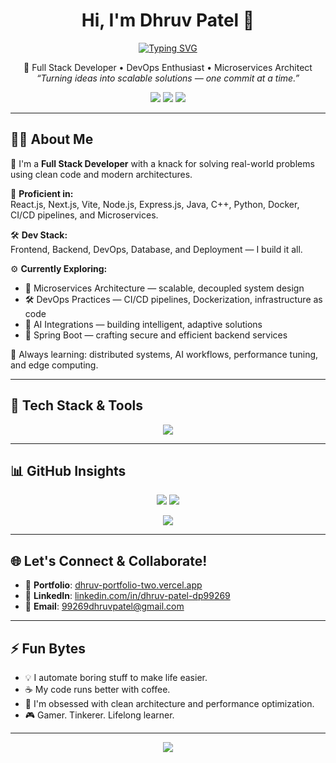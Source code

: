 <h1 align="center">Hi, I'm Dhruv Patel 👋</h1>

<p align="center">
  <a href="https://git.io/typing-svg">
    <img src="https://readme-typing-svg.demolab.com?font=Fira+Code&pause=1000&width=1000&lines=Hi%2C+I'm+Dhruv+Patel!+👋;Full-Stack+Developer+%7C+Tech+Enthusiast;Building+Web+Apps+%26+Digital+Experiences;Always+Learning+%26+Exploring+New+Tech" alt="Typing SVG" />
  </a>
</p>



<p align="center">
  🚀 Full Stack Developer • DevOps Enthusiast • Microservices Architect<br>
  <i>“Turning ideas into scalable solutions — one commit at a time.”</i>
</p>

<p align="center">
  <a href="https://dhruv-portfolio-two.vercel.app" target="_blank"><img src="https://img.shields.io/badge/Portfolio-Visit-%2300C896?style=for-the-badge&logo=vercel&logoColor=white" /></a>
  <a href="https://www.linkedin.com/in/dhruv-patel-dp99269/" target="_blank"><img src="https://img.shields.io/badge/LinkedIn-Dhruv%20Patel-%230077B5?style=for-the-badge&logo=linkedin&logoColor=white" /></a>
  <a href="mailto:99269dhruvpatel@gmail.com"><img src="https://img.shields.io/badge/Gmail-Contact-%23D14836?style=for-the-badge&logo=gmail&logoColor=white" /></a>
</p>

---

## 🧑‍💻 About Me

🎯 I'm a **Full Stack Developer** with a knack for solving real-world problems using clean code and modern architectures.

💼 **Proficient in:**  
React.js, Next.js, Vite, Node.js, Express.js, Java, C++, Python, Docker, CI/CD pipelines, and Microservices.

🛠️ **Dev Stack:**  
Frontend, Backend, DevOps, Database, and Deployment — I build it all.

⚙️ **Currently Exploring:**
- 🧩 Microservices Architecture — scalable, decoupled system design
- 🛠️ DevOps Practices — CI/CD pipelines, Dockerization, infrastructure as code
- 🧠 AI Integrations — building intelligent, adaptive solutions
- 🌱 Spring Boot — crafting secure and efficient backend services

🌱 Always learning: distributed systems, AI workflows, performance tuning, and edge computing.

---

## 🔧 Tech Stack & Tools

<p align="center">
  <img src="https://skillicons.dev/icons?i=react,nextjs,nodejs,express,docker,vite,java,cpp,python,git,github,vscode,mongodb,mysql" />
</p>

---

## 📊 GitHub Insights

<p align="center">
  <img src="https://github-readme-stats.vercel.app/api?username=dhruvpatel99269&show_icons=true&theme=tokyonight&hide_border=true&rank_icon=github" />
  <img src="https://github-readme-stats.vercel.app/api/top-langs/?username=dhruvpatel99269&layout=compact&theme=tokyonight&hide_border=true" />
</p>

<p align="center">
  <img src="https://streak-stats.demolab.com/?user=dhruvpatel99269&theme=tokyonight&hide_border=true" />
</p>

---

## 🌐 Let's Connect & Collaborate!

- 🔗 **Portfolio**: [dhruv-portfolio-two.vercel.app](https://dhruv-portfolio-two.vercel.app/)
- 💼 **LinkedIn**: [linkedin.com/in/dhruv-patel-dp99269](https://www.linkedin.com/in/dhruv-patel-dp99269/)
- 📧 **Email**: [99269dhruvpatel@gmail.com](mailto:99269dhruvpatel@gmail.com)

---

## ⚡ Fun Bytes

- 💡 I automate boring stuff to make life easier.
- ☕ My code runs better with coffee.
- 🎯 I'm obsessed with clean architecture and performance optimization.
- 🎮 Gamer. Tinkerer. Lifelong learner.

---

<p align="center">
  <img src="https://visitor-badge.laobi.icu/badge?page_id=dhruv99269.dhruv99269" />
</p>
